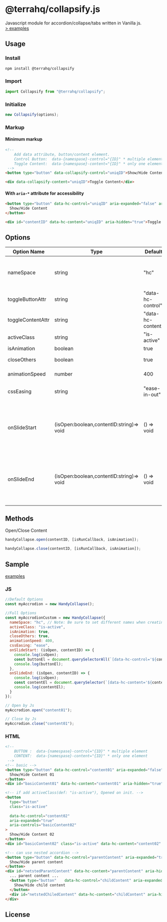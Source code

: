 # @terrahq/collapsify.js

Javascript module for accordion/collapse/tabs written in Vanilla js.  
[> examples](https://collapsify.terrahq.com/)


## Usage

### Install

```sh
npm install @terrahq/collapsify
```

### Import

```javascript
import Collapsify from "@terrahq/collapsify";
```


### Initialize

```javascript
new Collapsify(options);
```

### Markup

#### Minimum markup

```html
<!-- 
    Add data attribute, button/content element.
    Control Button:  data-{namespase}-control="{ID}" * multiple elements
    Toggle Content:  data-{namespase}-content="{ID}" * only one element
 -->
<button type="button" data-collapsify-control="uniqID">Show/Hide Content</button>

<div data-collapsify-content="uniqID">Toggle Content</div>
```

#### With `aria-*` attribute for accessibility

```html
<button type="button" data-hc-control="uniqID" aria-expanded="false" aria-controls="contentID">
  Show/Hide Content
</button>

<div id="contentID" data-hc-content="uniqID" aria-hidden="true">Toggle Content</div>
```

## Options

| Option Name       | Type                                     | Default           | Desc                                                                                                                     |
| ----------------- | ---------------------------------------- | ----------------- | ------------------------------------------------------------------------------------------------------------------------ |
| nameSpace         | string                                   | "hc"              | Set namespace both "toggleButtonAttr" & "toggleContentAttr"                                                              |
| toggleButtonAttr  | string                                   | "data-hc-control" | data attribute for Button Element                                                                                        |
| toggleContentAttr | string                                   | "data-hc-content" | data attribute for Content Element                                                                                       |
| activeClass       | string                                   | "is-active"       | Add class on opened Element                                                                                              |
| isAnimation       | boolean                                  | true              | animation Slide                                                                                                          |
| closeOthers       | boolean                                  | true              | Close others Content                                                                                                     |
| animationSpeed    | number                                   | 400               | css transition duration(ms)                                                                                              |
| cssEasing         | string                                   | "ease-in-out"     | css transition easing (only isAnimation:true)                                                                            |
| onSlideStart      | (isOpen:boolean,contentID:string)=> void | () => void        | Callback on Open/Close Animation Start <br> @param {Boolean} isOpen <br> @param {String} contentID \* Don't ID Attribute |
| onSlideEnd        | (isOpen:boolean,contentID:string)=> void | () => void        | Callback on Open/Close Animation End <br> @param {Boolean} isOpen <br> @param {String} contentID \* Don't ID Attribute   |

## Methods

Open/Close Content

```javascript
handyCollapse.open(contentID, [isRunCallback, isAnimation]);
```

```javascript
handyCollapse.close(contentID, [isRunCallback, isAnimation]);
```

## Sample

[examples](https://handy-collapse.netlify.com/)

### JS

```javascript
//Default Options
const myAccrodion = new HandyCollapse();

//Full Options
const myAccrodionCustom = new HandyCollapse({
  nameSpace: "hc", // Note: Be sure to set different names when creating multiple instances
  activeClass: "is-active",
  isAnimation: true,
  closeOthers: true,
  animationSpeed: 400,
  cssEasing: "ease",
  onSlideStart: (isOpen, contentID) => {
    console.log(isOpen);
    const buttonEl = document.querySelectorAll(`[data-hc-control='${contentID}']`);
    console.log(buttonEl);
  },
  onSlideEnd: (isOpen, contentID) => {
    console.log(isOpen);
    const contentEl = document.querySelector(`[data-hc-content='${contentID}']`);
    console.log(contentEl);
  }
});

// Open by Js
myAccrodion.open("content01");

// Close by Js
myAccrodion.close("content01");
```

### HTML

```html
<!-- 
    BUTTON :  data-{namespase}-control="{ID}" * multiple element
    CONTENT:  data-{namespase}-content="{ID}" * only one element
 -->
<!-- basic -->
<button type="button" data-hc-control="content01" aria-expanded="false" aria-controls="basicContent01">
  Show/Hide Content 01
</button>
<div id="basicContent01" data-hc-content="content01" aria-hidden="true">... Content 01 ...</div>

<!-- if add activeClass(def: "is-active"), Opened on init. -->
<button
  type="button"
  class="is-active"
  　
  data-hc-control="content02"
  aria-expanded="true"
  aria-controls="basicContent02"
>
  Show/Hide Content 02
</button>
<div id="basicContent02" class="is-active" data-hc-content="content02" aria-hidden="false">... Content 02 ...</div>

<!-- can use nested accordion -->
<button type="button" data-hc-control="parentContent" aria-expanded="true" aria-controls="netstedParantContent">
  Show/Hide parent content
</button>
<div id="netstedParantContent" data-hc-content="parentContent" aria-hidden="true">
  ... parent content ...
  <button type="button" 　 data-hc-control="childContent" aria-expanded="true" aria-controls="netstedChiledContent">
    Show/Hide child content
  </button>
  <div id="netstedChiledContent" data-hc-content="childContent" aria-hidden="true">... child content ...</div>
</div>
```

## License